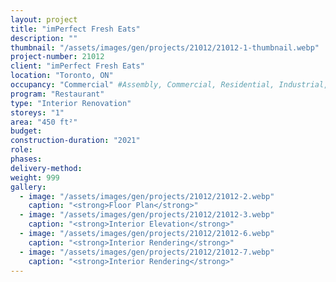 ```yaml
---
layout: project 
title: "imPerfect Fresh Eats"
description: ""
thumbnail: "/assets/images/gen/projects/21012/21012-1-thumbnail.webp"
project-number: 21012
client: "imPerfect Fresh Eats"
location: "Toronto, ON"
occupancy: "Commercial" #Assembly, Commercial, Residential, Industrial, Institutional   
program: "Restaurant"
type: "Interior Renovation"
storeys: "1"
area: "450 ft²"
budget: 
construction-duration: "2021"
role: 
phases: 
delivery-method: 
weight: 999
gallery:
  - image: "/assets/images/gen/projects/21012/21012-2.webp"
    caption: "<strong>Floor Plan</strong>"
  - image: "/assets/images/gen/projects/21012/21012-3.webp"
    caption: "<strong>Interior Elevation</strong>"
  - image: "/assets/images/gen/projects/21012/21012-6.webp"
    caption: "<strong>Interior Rendering</strong>"
  - image: "/assets/images/gen/projects/21012/21012-7.webp"
    caption: "<strong>Interior Rendering</strong>"
---
```



